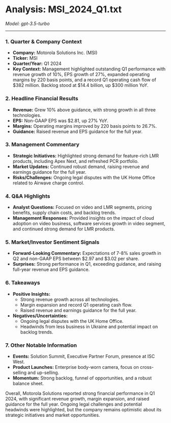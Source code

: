 # Analysis: MSI_2024_Q1.txt

*Model: gpt-3.5-turbo*

---

### 1. Quarter & Company Context
- **Company:** Motorola Solutions Inc. (MSI)
- **Ticker:** MSI
- **Quarter/Year:** Q1 2024
- **Key Context:** Management highlighted outstanding Q1 performance with revenue growth of 10%, EPS growth of 27%, expanded operating margins by 220 basis points, and a record Q1 operating cash flow of $382 million. Backlog stood at $14.4 billion, up $300 million YoY.

### 2. Headline Financial Results
- **Revenue:** Grew 10% above guidance, with strong growth in all three technologies.
- **EPS:** Non-GAAP EPS was $2.81, up 27% YoY.
- **Margins:** Operating margins improved by 220 basis points to 26.7%.
- **Guidance:** Raised revenue and EPS guidance for the full year.

### 3. Management Commentary
- **Strategic Initiatives:** Highlighted strong demand for feature-rich LMR products, including Apex Next, and refreshed PCR portfolio.
- **Market Updates:** Continued robust demand, raising revenue and earnings guidance for the full year.
- **Risks/Challenges:** Ongoing legal disputes with the UK Home Office related to Airwave charge control.

### 4. Q&A Highlights
- **Analyst Questions:** Focused on video and LMR segments, pricing benefits, supply chain costs, and backlog trends.
- **Management Responses:** Provided insights on the impact of cloud adoption on video business, software services growth in video segment, and continued strong demand for LMR products.

### 5. Market/Investor Sentiment Signals
- **Forward-Looking Commentary:** Expectations of 7-8% sales growth in Q2 and non-GAAP EPS between $2.97 and $3.02 per share.
- **Surprises:** Strong performance in Q1, exceeding guidance, and raising full-year revenue and EPS guidance.

### 6. Takeaways
- **Positive Insights:**
  - Strong revenue growth across all technologies.
  - Margin expansion and record Q1 operating cash flow.
  - Raised revenue and earnings guidance for the full year.
- **Negatives/Uncertainties:**
  - Ongoing legal disputes with the UK Home Office.
  - Headwinds from less business in Ukraine and potential impact on backlog trends.

### 7. Other Notable Information
- **Events:** Solution Summit, Executive Partner Forum, presence at ISC West.
- **Product Launches:** Enterprise body-worn camera, focus on cross-selling and up-selling.
- **Momentum:** Strong backlog, funnel of opportunities, and a robust balance sheet.

Overall, Motorola Solutions reported strong financial performance in Q1 2024, with significant revenue growth, margin expansion, and raised guidance for the full year. Ongoing legal challenges and potential headwinds were highlighted, but the company remains optimistic about its strategic initiatives and market opportunities.